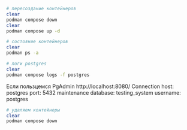 
```bash 
# пересоздание контейнеров
clear
podman compose down
clear
podman compose up -d
```

```bash 
# состояние контейнеров
clear
podman ps -a
```

```bash 
# логи postgres
clear
podman compose logs -f postgres
```
Если пользцемся PgAdmin
http://localhost:8080/
Connection
    host: postgres
    port: 5432
    maintenance database: testing_system
    username: postgres


```bash 
# удаляем контейнеры
clear
podman compose down
```

